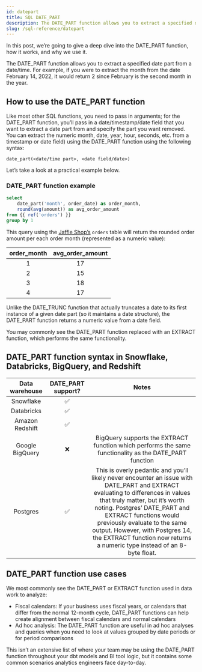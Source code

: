 ```yaml
---
id: datepart
title: SQL DATE_PART
description: The DATE_PART function allows you to extract a specified date part from a date/time. Like most other SQL functions, you need to pass in arguments; for the DATE_PART function, you’ll pass in a date/timestamp/date field that you want to extract a date part from and specify the part you want removed.
slug: /sql-reference/datepart
---
```


<head>
    <title>Working with SQL DATEPART</title>
</head>

In this post, we’re going to give a deep dive into the DATE_PART function, how it works, and why we use it.

The DATE_PART function allows you to extract a specified date part from a date/time. For example, if you were to extract the month from the date February 14, 2022, it would return 2 since February is the second month in the year.

## How to use the DATE_PART function

Like most other SQL functions, you need to pass in arguments; for the DATE_PART function, you’ll pass in a date/timestamp/date field that you want to extract a date part from and specify the part you want removed. You can extract the numeric month, date, year, hour, seconds, etc. from a timestamp or date field) using the DATE_PART function using the following syntax:

`date_part(<date/time part>, <date field/date>)`

Let’s take a look at a practical example below.

### DATE_PART function example

```sql
select
	date_part('month', order_date) as order_month,
	round(avg(amount)) as avg_order_amount
from {{ ref('orders') }}
group by 1
```

This query using the [Jaffle Shop’s](https://github.com/dbt-labs/jaffle_shop) `orders` table will return the rounded order amount per each order month (represented as a numeric value):

| order_month | avg_order_amount |
|:---:|:---:|
| 1 | 17 |
| 2 | 15 |
| 3 | 18 |
| 4 | 17 |

Unlike the DATE_TRUNC function that actually truncates a date to its first instance of a given date part (so it maintains a date structure), the DATE_PART function returns a numeric value from a date field.

You may commonly see the DATE_PART function replaced with an EXTRACT function, which performs the same functionality.

## DATE_PART function syntax in Snowflake, Databricks, BigQuery, and Redshift

| Data warehouse | DATE_PART support? | Notes |
|:---:|:---:|:---:|
| Snowflake | ✅ |  |
| Databricks | ✅ |  |
| Amazon Redshift | ✅ |  |
| Google BigQuery | ❌ | BigQuery supports the EXTRACT function which performs the same functionality as the DATE_PART function |
| Postgres | ✅ | This is overly pedantic and you’ll likely never encounter an issue with DATE_PART and EXTRACT evaluating to differences in values that truly matter, but it’s worth noting. Postgres’ DATE_PART and EXTRACT functions would previously evaluate to the same output. However, with Postgres 14, the EXTRACT function now returns a numeric type instead of an 8-byte float. |

## DATE_PART function use cases

We most commonly see the DATE_PART or EXTRACT function used in data work to analyze:

- Fiscal calendars: If your business uses fiscal years, or calendars that differ from the normal 12-month cycle, DATE_PART functions can help create alignment between fiscal calendars and normal calendars
- Ad hoc analysis: The DATE_PART function are useful in ad hoc analyses and queries when you need to look at values grouped by date periods or for period comparisons

This isn’t an extensive list of where your team may be using the DATE_PART function throughout your dbt models and BI tool logic, but it contains some common scenarios analytics engineers face day-to-day.
